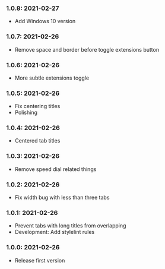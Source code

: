 ### 1.0.8: 2021-02-27

* Add Windows 10 version

### 1.0.7: 2021-02-26

* Remove space and  border before toggle extensions button

### 1.0.6: 2021-02-26

* More subtle extensions toggle

### 1.0.5: 2021-02-26

* Fix centering titles
* Polishing

### 1.0.4: 2021-02-26

* Centered tab titles

### 1.0.3: 2021-02-26

* Remove speed dial related things

### 1.0.2: 2021-02-26

* Fix width bug with less than three tabs

### 1.0.1: 2021-02-26

* Prevent tabs with long titles from overlapping
* Development: Add stylelint rules

### 1.0.0: 2021-02-26

* Release first version
